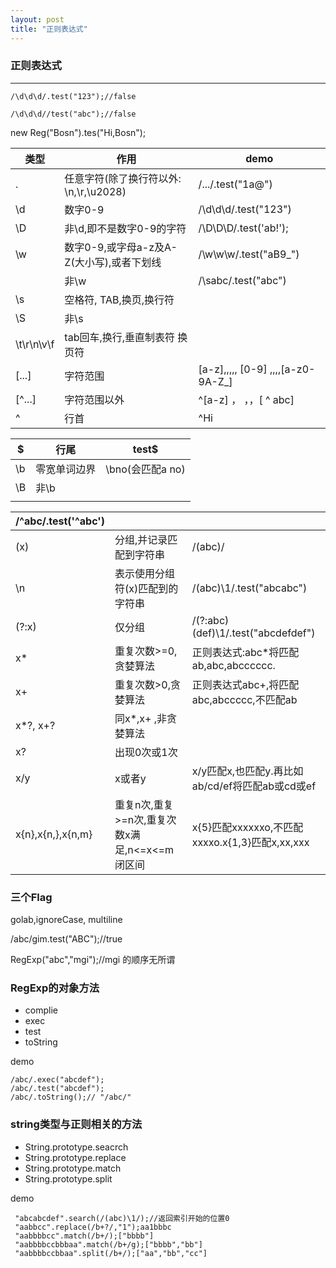 ```yaml
---
layout: post
title: "正则表达式"
---
```




### 正则表达式

<hr />



	/\d\d\d/.test("123");//false

	/\d\d\d//test("abc");//false



new Reg("Bosn").tes("Hi,Bosn");



| 类型         | 作用                          | demo                               |
| ---------- | --------------------------- | ---------------------------------- |
| .          | 任意字符(除了换行符以外: \n,\r,\u2028) | /.../.test("1a@")                  |
| \d         | 数字0-9                       | /\d\d\d/.test("123")               |
| \D         | 非\d,即不是数字0-9的字符             | /\D\D\D/.test('ab!');              |
| \w         | 数字0-9,或字母a-z及A-Z(大小写),或者下划线 | /\w\w\w/.test("aB9_")              |
|            | 非\w                         | /\sabc/.test("abc")                |
| \s         | 空格符, TAB,换页,换行符             |                                    |
| \S         | 非\s                         |                                    |
| \t\r\n\v\f | tab回车,换行,垂直制表符 换页符          |                                    |
| [...]      | 字符范围                        | [a-z],,,,,  [0-9] ,,,,[a-z0-9A-Z_] |
| [^...]     | 字符范围以外                      | ^[a-z] ，  ，，[ ^ abc]               |
| ^          | 行首                          | ^Hi                                |



| $    | 行尾     | test$         |
| ---- | ------ | ------------- |
| \b   | 零宽单词边界 | \bno(会匹配a no) |
| \B   | 非\b    |               |
|      |        |               |





| /\^abc/\.test('^abc') |                                 |                                         |
| --------------------- | ------------------------------- | --------------------------------------- |
| (x)                   | 分组,并记录匹配到字符串                    | /(abc)/                                 |
| \n                    | 表示使用分组符(x)匹配到的字符串               | /(abc)\1/.test("abcabc")                |
| (?:x)                 | 仅分组                             | /(?:abc)(def)\1/.test("abcdefdef")      |
| x*                    | 重复次数>=0,贪婪算法                    | 正则表达式:abc*将匹配ab,abc,abcccccc.           |
| x+                    | 重复次数>0,贪婪算法                     | 正则表达式abc+,将匹配abc,abccccc,不匹配ab          |
| x*?, x+?              | 同x*,x+ ,非贪婪算法                   |                                         |
| x?                    | 出现0次或1次                         |                                         |
| x/y                   | x或者y                            | x/y匹配x,也匹配y.再比如ab/cd/ef将匹配ab或cd或ef      |
| x{n},x{n,},x{n,m}     | 重复n次,重复>=n次,重复次数x满足,n<=x<=m 闭区间 | x{5}匹配xxxxxxo,不匹配xxxxo.x{1,3}匹配x,xx,xxx |



### 三个Flag


golab,ignoreCase, multiline

/abc/gim.test("ABC");//true

RegExp("abc","mgi");//mgi 的顺序无所谓



### RegExp的对象方法



- complie
- exec
- test
- toString



demo



	/abc/.exec("abcdef");
	/abc/.test("abcdef");
	/abc/.toString();// "/abc/"



### string类型与正则相关的方法

- String.prototype.seacrch
- String.prototype.replace
- String.prototype.match
- String.prototype.split





demo



	 "abcabcdef".search(/(abc)\1/);//返回索引开始的位置0
	 "aabbcc".replace(/b+?/,"1");aa1bbbc
	 "aabbbbcc".match(/b+/);["bbbb"]
	 "aabbbbccbbbaa".match(/b+/g);["bbbb","bb"]
	 "aabbbbccbbaa".split(/b+/);["aa","bb","cc"]






